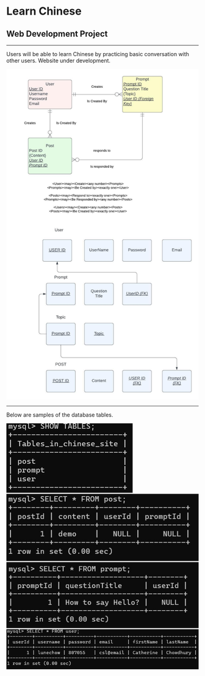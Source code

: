 # Learn Chinese
## Web Development Project
---

Users will be able to learn Chinese by practicing basic conversation with other users. Website under development.  


![Image](/public/images/Flowchart.jpeg)

---

Below are samples of the database tables. 

![Image](/public/images/databases.jpg)
![Image](/public/images/postDemo.jpg)
![Image](/public/images/promptDemo.jpg)
![Image](/public/images/userDemo.jpg)

